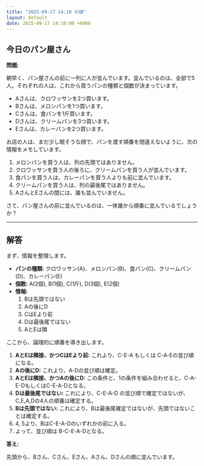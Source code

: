 ```yaml
---
title: "2025-09-17 14:10 の謎"
layout: default
date: 2025-09-17 14:10:00 +0900
---
```

## 今日のパン屋さん

**問題:**

朝早く、パン屋さんの前に一列に人が並んでいます。並んでいるのは、全部で5人。それぞれの人は、これから買うパンの種類と個数が決まっています。

*   Aさんは、クロワッサンを2つ買います。
*   Bさんは、メロンパンを1つ買います。
*   Cさんは、食パンを1斤買います。
*   Dさんは、クリームパンを3つ買います。
*   Eさんは、カレーパンを2つ買います。

お店の人は、まだ少し眠そうな顔で、パンを渡す順番を間違えないように、次の情報をメモしています。

1.  メロンパンを買う人は、列の先頭ではありません。
2.  クロワッサンを買う人の後ろに、クリームパンを買う人が並んでいます。
3.  食パンを買う人は、カレーパンを買う人よりも前に並んでいます。
4.  クリームパンを買う人は、列の最後尾ではありません。
5.  AさんとEさんの間には、誰も並んでいません。

さて、パン屋さんの前に並んでいるのは、一体誰から順番に並んでいるでしょうか？

---

## 解答

まず、情報を整理します。

*   **パンの種類:** クロワッサン(A)、メロンパン(B)、食パン(C)、クリームパン(D)、カレーパン(E)
*   **個数:** A(2個), B(1個), C(1斤), D(3個), E(2個)
*   **情報:**
    1.  Bは先頭ではない
    2.  Aの後にD
    3.  CはEより前
    4.  Dは最後尾ではない
    5.  AとEは隣

ここから、論理的に順番を導き出します。

1.  **AとEは隣接、かつCはEより前:** これより、C-E-A もしくは C-A-Eの並び順になる。
2.  **Aの後にD:** これより、A-Dの並び順は確定。
3.  **AとEは隣接、かつAの後にD:** この条件と、1の条件を組み合わせると、C-A-E-DもしくはC-E-A-Dとなる。
4.  **Dは最後尾ではない:** これにより、C-E-A-D の並び順で確定ではないが、C,E,A,Dの4人の順番は確定する。
5.  **Bは先頭ではない:** これにより、Bは最後尾確定ではないが、先頭ではないことは確定する。
6.  4, 5より、BはC-E-A-Dのいずれかの前に入る。
7.  よって、並び順は B-C-E-A-Dとなる。

**答え:**

先頭から、Bさん、Cさん、Eさん、Aさん、Dさんの順に並んでいます。
